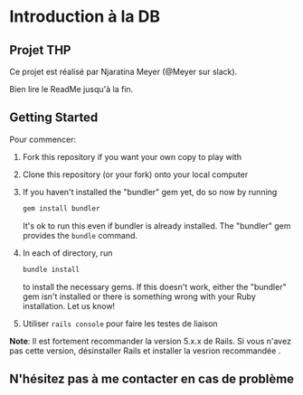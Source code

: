 # Introduction à la DB

## Projet THP

Ce projet est réalisé par Njaratina Meyer (@Meyer sur slack).

Bien lire le ReadMe jusqu'à la fin.

## Getting Started

Pour commencer:

1. Fork this repository if you want your own copy to play with
2. Clone this repository (or your fork) onto your local computer
3. If you haven't installed the "bundler" gem yet, do so now by running

   ```bash
   gem install bundler
   ```

   It's ok to run this even if bundler is already installed.  The "bundler"
   gem provides the `bundle` command.
4. In each of directory, run

   ```bash
   bundle install
   ```

   to install the necessary gems.  If this doesn't work, either the "bundler"
   gem isn't installed or there is something wrong with your Ruby installation.
   Let us know!
   
5. Utiliser `rails console` pour faire les testes de liaison   


**Note**: Il est fortement recommander la version 5.x.x de Rails. Si vous n'avez pas cette version, désinstaller Rails et installer la vesrion recommandée .




## N'hésitez pas à me contacter en cas de problème
